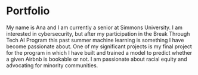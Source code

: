 # Portfolio
My name is Ana and I am currently a senior at Simmons University. I am interested in cybersecurity, but after my participation in the Break Through Tech AI Program this past summer machine learning is something I have become passionate about. One of my significant projects is my final project for the program in which I have built and trained a model to predict whether a given Airbnb is bookable or not. I am passionate about racial equity and advocating for minority communities.
